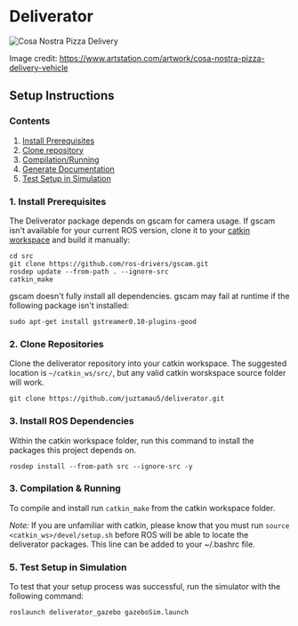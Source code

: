 # Deliverator

![Cosa Nostra Pizza Delivery](https://cdn2.artstation.com/p/assets/images/images/001/167/838/large/igor-sobolevsky-dtf-cn-front-hero-copy.jpg?1443928195&dl=1 "The Deliverator")

Image credit: https://www.artstation.com/artwork/cosa-nostra-pizza-delivery-vehicle

## Setup Instructions

### Contents
1. [Install Prerequisites](#1-install-prerequisites)
2. [Clone repository](#2-clone-repository)
3. [Compilation/Running](#3-compilationrunning)
4. [Generate Documentation](#4-generate-documentation)
5. [Test Setup in Simulation](#5-test-setup-in-simulation)

### 1. Install Prerequisites

The Deliverator package depends on gscam for camera usage. If gscam isn't available for your current ROS version, clone it to your [catkin workspace](http://wiki.ros.org/catkin/workspaces) and build it manually:

```shell
cd src
git clone https://github.com/ros-drivers/gscam.git
rosdep update --from-path . --ignore-src
catkin_make
```

gscam doesn't fully install all dependencies. gscam may fail at runtime if the following package isn't installed:

```shell
sudo apt-get install gstreamer0.10-plugins-good
```

### 2. Clone Repositories

Clone the deliverator repository into your catkin workspace. The suggested location is `~/catkin_ws/src/`, but any valid catkin worskspace source folder will work.

```git clone https://github.com/juztamau5/deliverator.git```

### 3. Install ROS Dependencies

Within the catkin workspace folder, run this command to install the packages this project depends on.

```rosdep install --from-path src --ignore-src -y```

### 3. Compilation & Running

To compile and install run `catkin_make` from the catkin workspace folder.

_Note:_ If you are unfamiliar with catkin, please know that you must run `source <catkin_ws>/devel/setup.sh` before ROS will be able to locate the deliverator packages. This line can be added to your ~/.bashrc file.

### 5. Test Setup in Simulation

To test that your setup process was successful, run the simulator with the following command:

```roslaunch deliverator_gazebo gazeboSim.launch```
